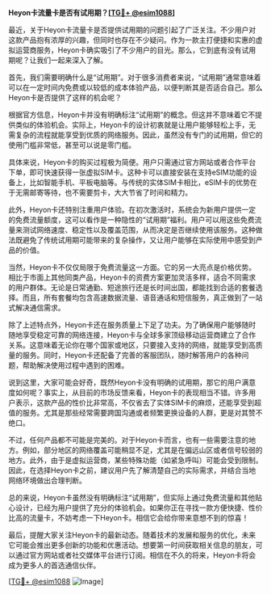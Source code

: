 **Heyon卡流量卡是否有试用期？[[TG💪+ @esim1088](https://t.me/s/esim1088)]**

最近，关于Heyon卡流量卡是否提供试用期的问题引起了广泛关注。不少用户对这款产品抱有浓厚的兴趣，但同时也存在不少疑问。作为一款主打便捷和实惠的虚拟运营商服务，Heyon卡确实吸引了不少用户的目光。那么，它到底有没有试用期呢？让我们一起来深入了解。

首先，我们需要明确什么是“试用期”。对于很多消费者来说，“试用期”通常意味着可以在一定时间内免费或以较低的成本体验产品，以便判断其是否适合自己。那么Heyon卡是否提供了这样的机会呢？

根据官方信息，Heyon卡并没有明确标注“试用期”的概念。但这并不意味着它不提供类似的体验机会。实际上，Heyon卡的设计初衷就是让用户能够轻松上手，无需复杂的流程就能享受到优质的网络服务。因此，虽然没有专门的试用期，但它的使用门槛非常低，甚至可以说是零门槛。

具体来说，Heyon卡的购买过程极为简便。用户只需通过官方网站或者合作平台下单，即可快速获得一张虚拟SIM卡。这种卡可以直接安装在支持eSIM功能的设备上，比如智能手机、平板电脑等。与传统的实体SIM卡相比，eSIM卡的优势在于无需邮寄等待，也不需要剪卡，大大节省了时间和精力。

此外，Heyon卡还特别注重用户体验。在初次激活时，系统会为新用户提供一定的免费流量额度，这可以看作是一种隐性的“试用期”福利。用户可以用这些免费流量来测试网络速度、稳定性以及覆盖范围，从而决定是否继续使用该服务。这种做法既避免了传统试用期可能带来的复杂操作，又让用户能够在实际使用中感受到产品的价值。

当然，Heyon卡不仅仅局限于免费流量这一方面。它的另一大亮点是价格优势。相比于市面上其他同类产品，Heyon卡的资费方案更加灵活多样，适合不同需求的用户群体。无论是日常通勤、短途旅行还是长时间出国，都能找到合适的套餐选择。而且，所有套餐均包含高速数据流量、语音通话和短信服务，真正做到了一站式解决通信需求。

除了上述特点外，Heyon卡还在服务质量上下足了功夫。为了确保用户能够随时随地享受稳定可靠的网络连接，Heyon卡与全球多家顶级移动运营商建立了合作关系。这意味着无论你在哪个国家或地区，只要接入支持的网络，就能享受到高质量的服务。同时，Heyon卡还配备了完善的客服团队，随时解答用户的各种问题，帮助解决使用过程中遇到的困难。

说到这里，大家可能会好奇，既然Heyon卡没有明确的试用期，那它的用户满意度如何呢？事实上，从目前的市场反馈来看，Heyon卡的表现相当不错。许多用户表示，这款产品的性价比非常高，不仅省去了实体SIM卡的麻烦，还能享受到超值的服务。尤其是那些经常需要跨国沟通或者频繁更换设备的人群，更是对其赞不绝口。

不过，任何产品都不可能是完美的。对于Heyon卡而言，也有一些需要注意的地方。例如，部分地区的网络覆盖可能稍显不足，尤其是在偏远山区或者信号较弱的地方。此外，由于是虚拟运营商，某些特殊功能（如紧急呼叫）可能会受到限制。因此，在选择Heyon卡之前，建议用户先了解清楚自己的实际需求，并结合当地网络环境做出合理判断。

总的来说，Heyon卡虽然没有明确标注“试用期”，但实际上通过免费流量和其他贴心设计，已经为用户提供了充分的体验机会。如果你正在寻找一款方便快捷、性价比高的流量卡，不妨考虑一下Heyon卡。相信它会给你带来意想不到的惊喜！

最后，提醒大家关注Heyon卡的最新动态。随着技术的发展和服务的优化，未来它可能会推出更多创新的功能和优惠活动。想要第一时间获取相关信息的朋友，可以通过官方网站或者社交媒体平台进行订阅。相信在不久的将来，Heyon卡将会成为更多人的首选通信伙伴。

[[TG💪+ @esim1088](https://t.me/s/esim1088) ![Image](https://i.postimg.cc/4NQfJmqS/Snipaste-2025-05-13-00-14-12.png)]